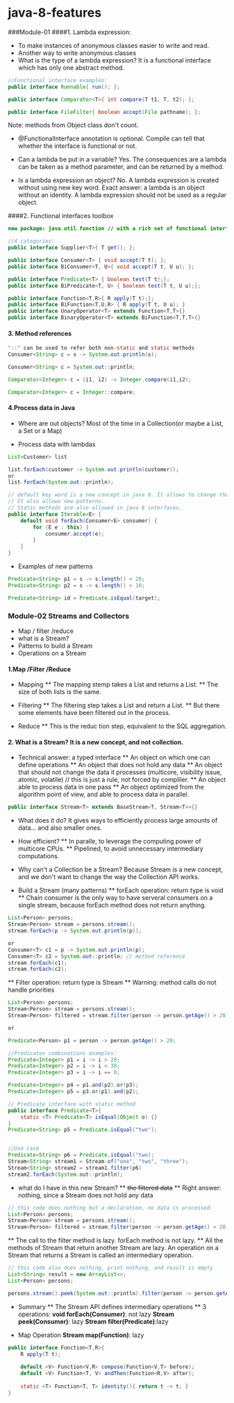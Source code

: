 # java-8-features

###Module-01
####1. Lambda expression: 
* To make instances of anonymous classes easier to write and read.
* Another way to write anonymous classes
* What is the type of a lambda expression? It is a functional interface which has only one abstract method.

```java
//Functional interface examples:
public interface Runnable{ run(); };

public interface Comparator<T>{ int compare(T t1, T, t2); };

public interface FileFilter{ boolean accept(File pathname); };
```
Note: methods from Object class don't count.

* @FunctionalInterface annotation is optional. Compile can tell that whether the interface is functional or not.

* Can a lambda be put in a variable? Yes. The consequences are a lambda can be taken as a method parameter, and can be returned by a method.
* Is a lambda expression an object? No. A lambda expression is created without using new key word. Exact answer: a lambda is an object without an identity. A lambda expression should not be used as a regular object.

####2. Functional interfaces toolbox
```java
new package: java.util.function // with a rich set of functional interfaces

//4 categories:
public interface Supplier<T>{ T get(); };

public interface Consumer<T> { void accept(T t); };
public interface BiConsumer<T, U>{ void accept(T t, U u); };

public interface Predicate<T> { boolean test(T t);};
public interface BiPredicate<T, U> { boolean test(T t, U u);};

public interface Function<T,R>{ R apply(T t);};
public interface BiFunction<T,U,R> { R apply(T t, U u); }
public interface UnaryOperator<T> extends Function<T,T>{}
public interface BinaryOperator<T> extends BiFunction<T,T,T>{}
```

#### 3. Method references

```java
"::" can be used to refer both non-static and static methods
Consumer<String> c = s -> System.out.println(s);

Consumer<String> c = System.out::println;

Comparator<Integer> c = (i1, i2) -> Integer.compare(i1,i2);

Comparator<Integer> c = Integer::compare;
```

#### 4.Process data in Java
* Where are out objects? Most of the time in a Collection(or maybe a List, a Set or a Map)

* Process data with lambdas
```java
List<Customer> list

list.forEach(customer -> System.out.println(customer));
or 
list.forEach(System.out::println);

// default key word is a new concept in java 8. It allows to change the old interfaces without breaking the existing implementations.
// It also allows new patterns.
// Static methods are also allowed in java 8 interfaces.
public interface Iterable<E> {
    default void forEach(Consumer<E> consumer) {
        for (E e : this) {
            consumer.accept(e);
        }
    }
}
```

* Examples of new patterns
```java
Predicate<String> p1 = s -> s.length() < 20;
Predicate<String> p2 = s -> s.length() > 10;

Predicate<String> id = Predicate.isEqual(target);
```

### Module-02 Streams and Collectors
* Map / filter /reduce
* what is a Stream?
* Patterns to build a Stream
* Operations on a Stream


#### 1.Map /Filter /Reduce
* Mapping
** The mapping stemp takes a List<Person> and returns a List<Integer>.
** The size of both lists is the same.

* Filtering
** The filtering step takes a List<Integer> and return a List<Integer>.
** But there some elements have been filtered out in the process.

* Reduce
** This is the reduc tion step, equivalent to the SQL aggregation.

#### 2. What is a Stream? It is a new concept, and not collection.
* Technical answer: a typed interface 
** An object on which one can define operations
** An object that does not hold any data
** An object that should not change the data it processes (multicore, visibility issue, atomic, volatile) // this is just a rule, not forced by compliler.
** An object able to process data in one pass
** An object optimized from the algorithm point of view, and able to process data in parallel.
```java
public interface Stream<T> extends BaseStream<T, Stream<T>>{}
```

* What does it do?
It gives ways to efficiently process large amounts of data... and also smaller ones.

* How efficient?
** In paralle, to leverage the computing power of multicore CPUs.
** Pipelined, to avoid unnecessary intermediary computations.

* Why can't a Collection be a Stream?
Because Stream is a new concept, and we don't want to change the way the Collection API works.

* Build a Stream (many patterns)
** forEach operation: return type is void
** Chain consumer is the only way to have serveral consumers on a single stream, because forEach method does not return anything.
```java
List<Person> persons;
Stream<Person> stream = persons.stream();
stream.forEach(p -> System.out.println(p));

or
Consumer<T> c1 = p -> System.out.println(p);
Consumer<T> c2 = System.out::println; // method reference
stream.forEach(c1);
stream.forEach(c2);
```

** Filter operation: return type is Stream
** Warning: method calls do not handle priorities
```java
List<Person> persons;
Stream<Person> stream = persons.stream();
Stream<Person> filtered = stream.filter(person -> person.getAge() > 20);

or

Predicate<Person> p1 = person -> person.getAge() > 20;

//Predicates combinations examples:
Predicate<Integer> p1 = i -> i > 20;
Predicate<Integer> p2 = i -> i < 30;
Predicate<Integer> p3 = i -> i == 0;

Predicate<Integer> p4 = p1.and(p2).or(p3);
Predicate<Integer> p5 = p3.or(p1).and(p2);

// Predicate interface with static method
public interface Predicate<T>{
    static <T> Predicate<T> isEqual(Object o) {}
}
Predicate<String> p5 = Predicate.isEqual("two");


//Use case
Predicate<String> p6 = Predicate.isEqual("two);
Stream<String> stream1 = Stream.of("one", "two", "three");
Stream<String> stream2 = stream1.filter(p6)
stream2.forEach(System.out::println);
```
* what do I have in this new Stream?
** ~~the filtered data~~
** Right answer: nothing, since a Stream does not hold any data
```java
// this code does nothing but a declaration, no data is processed. 
List<Person> persons;
Stream<Person> stream = persons.stream();
Stream<Person> filtered = stream.filter(person -> person.getAge() > 20);
```
** The call to the filter method is lazy. forEach method is not lazy.
** All the methods of Stream that return another Stream are lazy. An operation on a Stream that returns a Stream is called an intermediary operation.
```java
// this code also does nothing, print nothing, and result is empty
List<String> result = new ArrayList<>;
List<Person> persons;

persons.stream().peek(System.out::println).filter(person -> person.getAge() > 20).peek(result::add);
```

* Summary
** The Stream API defines intermediary operations
** 3 operations:
**void forEach(Consumer)**: not lazy
**Stream peek(Consumer)**: lazy
**Stream filter(Predicate)**:lazy

* Map Operation
**Stream map(Function)**: lazy
```java
public interface Function<T,R>{
    R apply(T t);
    
    default <V> Function<V,R> compose(Function<V,T> before);
    default <V> Function<T, V> andThen(Function<R,V> after);
    
    static <T> Function<T, T> identity(){ return t -> t; }
}
```



















